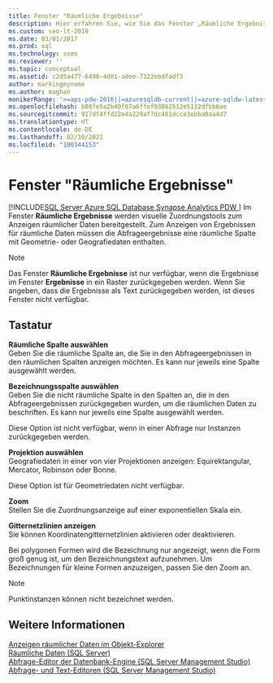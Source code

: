 ```yaml
---
title: Fenster "Räumliche Ergebnisse"
description: Hier erfahren Sie, wie Sie das Fenster „Räumliche Ergebnisse“ verwenden, das visuelle Zuordnungstools zum Anzeigen räumlicher Daten bereitstellt. Ihre Abfrageergebnisse müssen eine räumliche Spalte mit Geometrie- oder Geografiedaten enthalten, um Ergebnisse für räumliche Daten anzeigen zu können.
ms.custom: seo-lt-2019
ms.date: 03/01/2017
ms.prod: sql
ms.technology: ssms
ms.reviewer: ''
ms.topic: conceptual
ms.assetid: c2d5a477-6496-4d01-adee-7322ebdfadf3
author: markingmyname
ms.author: maghan
monikerRange: '>=aps-pdw-2016||=azuresqldb-current||=azure-sqldw-latest||>=sql-server-2016||>=sql-server-linux-2017||=azuresqldb-mi-current'
ms.openlocfilehash: b08fe5a2b40f07a6ffef93862512e5132dfbb6ae
ms.sourcegitcommit: 917df4ffd22e4a229af7dc481dcce3ebba0aa4d7
ms.translationtype: HT
ms.contentlocale: de-DE
ms.lasthandoff: 02/10/2021
ms.locfileid: "100344153"
---
```

# <a name="spatial-results-window"></a>Fenster "Räumliche Ergebnisse"
[!INCLUDE[SQL Server Azure SQL Database Synapse Analytics PDW ](../../includes/applies-to-version/sql-asdb-asdbmi-asa-pdw.md)]
  Im Fenster **Räumliche Ergebnisse** werden visuelle Zuordnungstools zum Anzeigen räumlicher Daten bereitgestellt. Zum Anzeigen von Ergebnissen für räumliche Daten müssen die Abfrageergebnisse eine räumliche Spalte mit Geometrie- oder Geografiedaten enthalten.  
  
> [!NOTE]  
>  Das Fenster **Räumliche Ergebnisse** ist nur verfügbar, wenn die Ergebnisse im Fenster **Ergebnisse** in ein Raster zurückgegeben werden. Wenn Sie angeben, dass die Ergebnisse als Text zurückgegeben werden, ist dieses Fenster nicht verfügbar.  
  
## <a name="options"></a>Tastatur  
 **Räumliche Spalte auswählen**  
 Geben Sie die räumliche Spalte an, die Sie in den Abfrageergebnissen in den räumlichen Spalten anzeigen möchten. Es kann nur jeweils eine Spalte ausgewählt werden.  
  
 **Bezeichnungsspalte auswählen**  
 Geben Sie die nicht räumliche Spalte in den Spalten an, die in den Abfrageergebnissen zurückgegeben wurden, um die räumlichen Daten zu beschriften. Es kann nur jeweils eine Spalte ausgewählt werden.  
  
 Diese Option ist nicht verfügbar, wenn in einer Abfrage nur Instanzen zurückgegeben werden.  
  
 **Projektion auswählen**  
 Geografiedaten in einer von vier Projektionen anzeigen: Equirektangular, Mercator, Robinson oder Bonne.  
  
 Diese Option ist für Geometriedaten nicht verfügbar.  
  
 **Zoom**  
 Stellen Sie die Zuordnungsanzeige auf einer exponentiellen Skala ein.  
  
 **Gitternetzlinien anzeigen**  
 Sie können Koordinatengitternetzlinien aktivieren oder deaktivieren.  
  
 Bei polygonen Formen wird die Bezeichnung nur angezeigt, wenn die Form groß genug ist, um den Bezeichnungstext aufzunehmen. Um Bezeichnungen für kleine Formen anzuzeigen, passen Sie den Zoom an.  
  
> [!NOTE]  
>  Punktinstanzen können nicht bezeichnet werden.  
  
## <a name="see-also"></a>Weitere Informationen  
 [Anzeigen räumlicher Daten im Objekt-Explorer](./view-spatial-data-in-object-explorer.md)   
 [Räumliche Daten &#40;SQL Server&#41;](../../relational-databases/spatial/spatial-data-sql-server.md)   
 [Abfrage-Editor der Datenbank-Engine &#40;SQL Server Management Studio&#41;](../f1-help/database-engine-query-editor-sql-server-management-studio.md)   
 [Abfrage- und Text-Editoren &#40;SQL Server Management Studio&#41;](../f1-help/database-engine-query-editor-sql-server-management-studio.md)  
  
